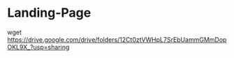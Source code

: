 # Landing-Page

wget https://drive.google.com/drive/folders/12Ct0ztVWHpL7SrEbUammGMmDopOKL9X_?usp=sharing
